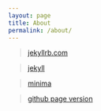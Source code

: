 ```yaml
---
layout: page
title: About
permalink: /about/
---
```

>[jekyllrb.com](https://jekyllrb.com/)

>[jekyll](https://github.com/jekyll/jekyll)

>[minima](https://github.com/jekyll/minima)

>[github page version](https://pages.github.com/versions/)
